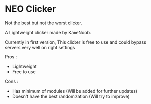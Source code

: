 # NEO Clicker
Not the best but not the worst clicker.

A Lightweight clicker made by KaneNoob. 

Currently in first version, This clicker is free to use and could bypass servers very well on right settings

Pros :
- Lightweight 
- Free to use

Cons :
- Has minimum of modules (Will be added for further updates)
- Doesn't have the best randomization (Will try to improve)
